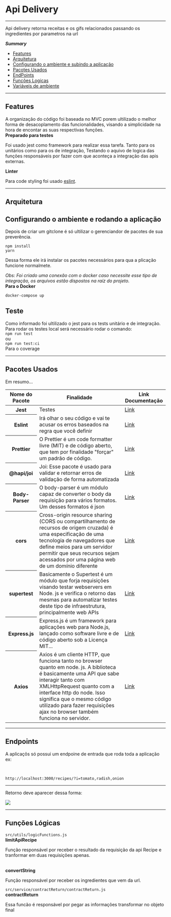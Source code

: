<h1>Api Delivery</h1>
<hr>
<p>Api delivery retorna receitas e os gifs relacionados passando os ingredientes por parametros na url</p>

<i><b>Summary</b></i>
<ul>
    <li><a href="#feature">Features</a></li>
    <li><a href="#arq">Arquitetura</a></li>
    <li><a href="#amb">Configurando o ambiente e subindo a aplicação</a></li>
    <li><a href="#pcus">Pacotes Usados</a></li>
    <li><a href="#end">EndPoints</a></li>
    <li><a href="#func">Funções Logicas</a></li>
    <li><a href="#var">Variáveis de ambiente</a></li>
</ul>
<hr>
<h2><a name="feature">Features</a></h2>
<span>
    A organização do código foi baseada no MVC porem ultilizado
    o melhor forma de desacoplamento das funcionalidades, visando a
    simplicidade na hora de encontar as suas respectivas funções.
</span><br>
<b>Preparado para testes</b>
<p>
    Foi usado jest como framework para realizar essa tarefa. Tanto para os unitários como para os de integração,
    Testando
    o aquivo de logica das funções responsáveis por fazer com que aconteça a integração das apis externas.
</p>
<b>Linter</b>
<p>Para code styling foi usado <a href="https://eslint.org/">eslint</a>.</p>
<hr>
<h2 name="arq"> Arquitetura </h2>

<h2><a name="amb">Configurando o ambiente e rodando a aplicação</a></h2>
<p>
Depois de criar um gitclone  é só ultilizar o gerenciandor de pacotes de sua preverência.
</p>
<code>npm install</code>
<br>
<code>yarn</code>
<p>
Dessa forma ele irá instalar os pacotes necessários para qua a plicação funcione normalmete.
</p>
<i>Obs: Foi criado uma conexão com o docker caso necessite esse tipo de integração, os arquivos estão dispostos na raíz do projeto.</i><br>
<b>Para o Docker</b><br>
<code>
docker-compose up
</code>
<p>

<h2>Teste</h2>
Como informado foi ultilizado o jest para os tests unitário e de integração.
Para rodar os testes local será necessário 
rodar o comando:<br>
<code>npm run test</code><br>
ou</br>
<code>npm run test:ci</code><br>
Para o coverage
<hr>

<h2><a  name="pcus">Pacotes Usados</a></h2>
Em resumo...
<table class="table">
  <thead>
    <tr>
      <th scope="col">Nome do Pacote</th>
      <th scope="col">Finalidade</th>
      <th scope="col">Link Documentação</th>
    </tr>
  </thead>
  <tbody>
    <tr>
      <th scope="row">Jest</th>
      <td>Testes</td>
      <td><a href="https://jestjs.io/docs/en/getting-started">Link</a></td>
    </tr>
    <tr>
      <th scope="row">Eslint</th>
      <td> Irá olhar o seu código e vai te acusar os erros baseados na regra que você definir</td>
      <td><a href="https://eslint.org/">Link</a></td>
    </tr>
    <tr>
      <th scope="row">Prettier</th>
      <td>O Prettier é um code formatter livre (MIT) e de código aberto, que tem por finalidade "forçar" um padrão de código.</td>
      <td><a href="https://prettier.io/">Link</a></td>
    </tr>
    <tr>
      <th scope="row">@hapi/joi</th>
      <td>Joi: Esse pacote é usado para validar e retornar erros de validação de forma automatizada</td>
      <td><a href="https://hapi.dev/module/joi">Link</a></td>
    </tr>
    <tr>
      <th scope="row">Body-Parser</th>
      <td>O body-parser é um módulo capaz de converter o body da requisição para vários formatos. Um desses formatos é json</td>
      <td><a href="https://www.npmjs.com/package/body-parser">Link</a></td>
    </tr>
    <tr>
      <th scope="row">cors</th>
      <td>Cross-origin resource sharing (CORS ou compartilhamento de recursos de origem cruzada) é uma especificação de uma tecnologia de navegadores que define meios para um servidor permitir que seus recursos sejam acessados por uma página web de um domínio diferente</td>
      <td><a href="https://www.npmjs.com/package/cors">Link</a></td>
    </tr>
    <tr>
      <th scope="row">supertest</th>
      <td>Basicamente o Supertest é um módulo que forja requisições visando testar webservers em Node. js e verifica o retorno das mesmas para automatizar testes deste tipo de infraestrutura, principalmente web APIs</td>
      <td><a href="https://www.npmjs.com/package/supertest">Link</a></td>
    </tr>
    <tr>
      <th scope="row">Express.js</th>
      <td>Express.js é um framework para aplicações web para Node.js, lançado como software livre e de código aberto sob a Licença MIT...</td>
      <td><a href="https://www.npmjs.com/package/express">Link</a></td>
    </tr>
    <tr>
      <th scope="row">Axios</th>
      <td>Axios é um cliente HTTP, que funciona tanto no browser quanto em node. js. A biblioteca é basicamente uma API que sabe interagir tanto com XMLHttpRequest quanto com a interface http do node. Isso significa que o mesmo código utilizado para fazer requisições ajax no browser também funciona no servidor.</td>
      <td><a href="https://www.npmjs.com/package/axios">Link</a></td>
    </tr>
  </tbody>
</table>
<hr>
<h2><a name="end">Endpoints</a></h2>
<p>A aplicaçõs só possui um endpoine de entrada que roda toda a aplicação ex:</p><br>
<code>
http://localhost:3000/recipes/?i=tomato,radish,onion
</code>
<hr>
<p>Retorno deve aparecer dessa forma:</p>
<img src="https://user-images.githubusercontent.com/29145254/96767004-4d7bd680-13b2-11eb-861f-33ff6ace7098.PNG" />
<hr>
<h2>Funções Lógicas</h2>
<code>src/utils/logicFunctions.js</code>
<br>
<b>limitApiRecipe</b>
<br>
<p>
Função responsável por receber o resultado da requisição da api Recipe e tranformar em duas requisições apenas.
</p>
<br>
<b>convertString</b>
<br>
<p>
Função responsável por receber os ingredientes que vem da url.
</p>
<code>src/service/contractReturn/contractReturn.js</code>
<br>
<b>contractReturn</b>
<p>
Essa funcão é responsável por pegar as informações transformar no objeto final
</p>